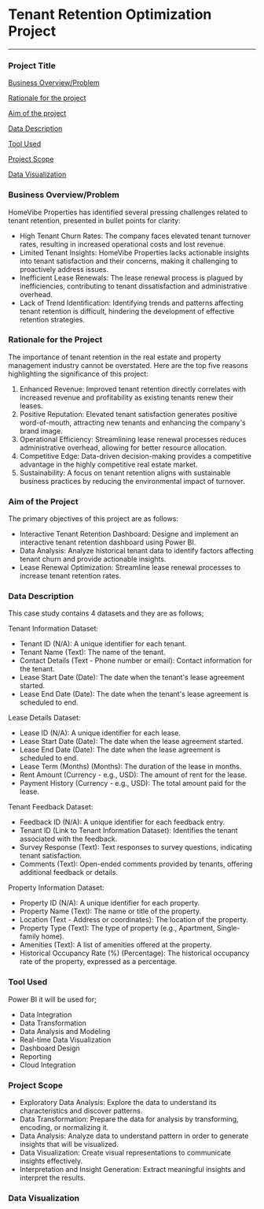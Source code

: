 # Tenant Retention Optimization Project 

--------
### Project Title

[Business Overview/Problem](#business-overview-/problem)

[Rationale for the project](rationale-for-the-project)

[Aim of the project](#aim-of-the-project)

[Data Description](#data-description) 

[Tool Used](#tool-used)

[Project Scope](#project-scope)

[Data Visualization](#data-visualization)


### Business Overview/Problem
HomeVibe Properties has identified several pressing challenges related to tenant retention, presented in bullet points for clarity:
-  High Tenant Churn Rates: The company faces elevated tenant turnover rates, resulting in increased operational costs and lost revenue. 
-  Limited Tenant Insights: HomeVibe Properties lacks actionable insights into tenant satisfaction and their concerns, making it challenging to proactively address issues. 
-  Inefficient Lease Renewals: The lease renewal process is plagued by inefficiencies, contributing to tenant dissatisfaction and administrative overhead. 
-  Lack of Trend Identification: Identifying trends and patterns affecting tenant retention is difficult, hindering the development of effective retention strategies. 

### Rationale for the Project
The importance of tenant retention in the real estate and property management industry cannot be overstated. Here are the top five reasons highlighting the significance of this project:
1. Enhanced Revenue: Improved tenant retention directly correlates with increased revenue and profitability as existing tenants renew their leases. 
2. Positive Reputation: Elevated tenant satisfaction generates positive word-of-mouth, attracting new tenants and enhancing the company's brand image. 
3. Operational Efficiency: Streamlining lease renewal processes reduces administrative overhead, allowing for better resource allocation. 
4. Competitive Edge: Data-driven decision-making provides a competitive advantage in the highly competitive real estate market. 
5. Sustainability: A focus on tenant retention aligns with sustainable business practices by reducing the environmental impact of turnover.

### Aim of the Project
The primary objectives of this project are as follows:
- Interactive Tenant Retention Dashboard: Designe and implement an interactive tenant retention dashboard using Power BI. 
- Data Analysis: Analyze historical tenant data to identify factors affecting tenant churn and provide actionable insights. 
- Lease Renewal Optimization: Streamline lease renewal processes to increase tenant retention rates. 

### Data Description
This case study contains 4 datasets and  they are as follows;

Tenant Information Dataset:
- Tenant ID (N/A): A unique identifier for each tenant. 
- Tenant Name (Text): The name of the tenant. 
- Contact Details (Text - Phone number or email): Contact information for the tenant. 
- Lease Start Date (Date): The date when the tenant's lease agreement started. 
- Lease End Date (Date): The date when the tenant's lease agreement is scheduled to end. 

Lease Details Dataset:
- Lease ID (N/A): A unique identifier for each lease. 
- Lease Start Date (Date): The date when the lease agreement started. 
- Lease End Date (Date): The date when the lease agreement is scheduled to end. 
- Lease Term (Months) (Months): The duration of the lease in months. 
- Rent Amount (Currency - e.g., USD): The amount of rent for the lease. 
- Payment History (Currency - e.g., USD): The total amount paid for the lease. 

Tenant Feedback Dataset:
 - Feedback ID (N/A): A unique identifier for each feedback entry. 
 - Tenant ID (Link to Tenant Information Dataset): Identifies the tenant associated with the feedback. 
 - Survey Response (Text): Text responses to survey questions, indicating tenant satisfaction. 
 - Comments (Text): Open-ended comments provided by tenants, offering additional feedback or details. 

Property Information Dataset:
- Property ID (N/A): A unique identifier for each property. 
- Property Name (Text): The name or title of the property. 
- Location (Text - Address or coordinates): The location of the property. 
- Property Type (Text): The type of property (e.g., Apartment, Single-family home). 
- Amenities (Text): A list of amenities offered at the property. 
- Historical Occupancy Rate (%) (Percentage): The historical occupancy rate of the property, expressed as a percentage.

 ### Tool Used
  Power BI 
  it will be used for;
 - Data Integration 
 - Data Transformation 
 - Data Analysis and Modeling 
 - Real-time Data Visualization 
 - Dashboard Design 
 - Reporting 
 - Cloud Integration 
  
### Project Scope
- Exploratory Data Analysis: Explore the data to understand its characteristics and discover patterns. 
- Data Transformation: Prepare the data for analysis by transforming, encoding, or normalizing it. 
- Data Analysis: Analyze data to understand pattern in order to generate insights that will be visualized. 
- Data Visualization: Create visual representations to communicate insights effectively. 
- Interpretation and Insight Generation: Extract meaningful insights and interpret the results.

### Data Visualization
